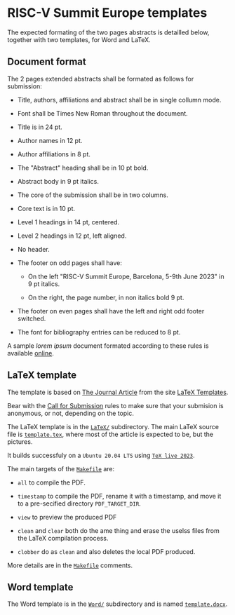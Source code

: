 # RISC-V Summit Europe templates

The expected formating of the two pages abstracts is detailled below,
together with two templates, for Word and LaTeX.

## Document format

The 2 pages extended abstracts shall be formated as follows for submission:

 - Title, authors, affiliations and abstract shall be in single collumn mode.

 - Font shall be Times New Roman throughout the document.

 - Title is in 24 pt.

 - Author names in 12 pt.

 - Author affiliations in 8 pt.

 - The "Abstract" heading shall be in 10 pt bold.

 - Abstract body in 9 pt italics.

 - The core of the submission shall be in two columns.

 - Core text is in 10 pt.

 - Level 1 headings in 14 pt, centered.

 - Level 2 headings in 12 pt, left aligned.

 - No header.

 - The footer on odd pages shall have:

   - On the left "RISC-V Summit Europe, Barcelona, 5-9th June 2023" in 9 pt italics.

   - On the right, the page number, in non italics bold 9 pt.

 - The footer on even pages shall have the left and right odd footer switched.

 - The font for bibliography entries can be reduced to 8 pt.

A sample *lorem ipsum* document formated according to these rules is
available [online](https://riscv-europe.org/summit/2024/media/template/template.pdf).

## LaTeX template

The template is based on [The Journal
Article](http://www.latextemplates.com/template/journal-article) from
the site [LaTeX Templates](http://www.latextemplates.com).

Bear with the [Call for
Submission](https://riscv-europe.org/summit/2024/cfp) rules to make sure
that your submision is anonymous, or not, depending on the topic.

The LaTeX template is in the [`LaTeX/`](LaTeX) subdirectory.  The main
LaTeX source file is [`template.tex`](LaTeX/template.tex), where most
of the article is expected to be, but the pictures.

It builds successfuly on a `Ubuntu 20.04 LTS` using [`TeX live
2023`](https://www.tug.org/texlive/).

The main targets of the [`Makefile`](LaTeX/Makefile) are:

 - `all` to compile the PDF.
 
 - `timestamp` to compile the PDF, rename it with a timestamp, and
   move it to a pre-secified directory `PDF_TARGET_DIR`.

 - `view` to preview the produced PDF
 
 - `clean` and `clear` both do the ame thing and erase the uselss
   files from the LaTeX compilation process.
   
 - `clobber` do as `clean` and also deletes the local PDF produced.

More details are in the [`Makefile`](LaTeX/Makefile) comments.

## Word template

The Word template is in the [`Word/`](Word/) subdirectory and is named
[`template.docx`](Word/template.docx).
